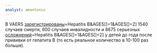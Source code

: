 ```yaml
---
analyst: amantonio
---
```


В VAERS [зарегистрированы](http://www.medalerts.org/vaersdb/findfield.php?TABLE=ON&GROUP1=CAT&VAX[]=6VAX-F&VAX[]=DTAPHEPBIP&VAX[]=DTPHEP&VAX[]=HBHEPB&VAX[]=HEP&VAX[]=HEPAB&VAXTYPES[)=Hepatitis B&AGES[]=1&AGES[]=2] 1540 случаев смерти, 600 случаев инвалидности и 8675 серьезных [осложнений](http://www.medalerts.org/vaersdb/findfield.php?TABLE=ON&GROUP1=SER&VAX[]=6VAX-F&VAX[]=DTAPHEPBIP&VAX[]=DTPHEP&VAX[]=HBHEPB&VAX[]=HEP&VAX[]=HEPAB&VAXTYPES[)=Hepatitis B&AGES[]=1&AGES[]=2] у детей до года после прививки от гепатита В (то есть реальное количество в 10-100 раз больше).

